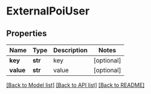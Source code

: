 # ExternalPoiUser

## Properties
Name | Type | Description | Notes
------------ | ------------- | ------------- | -------------
**key** | **str** | key | [optional] 
**value** | **str** | value | [optional] 

[[Back to Model list]](../README.md#documentation-for-models) [[Back to API list]](../README.md#documentation-for-api-endpoints) [[Back to README]](../README.md)


